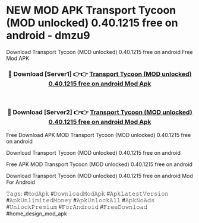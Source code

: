 # NEW MOD APK Transport Tycoon (MOD unlocked) 0.40.1215 free on android - dmzu9
Download Transport Tycoon (MOD unlocked) 0.40.1215 free on android Free Mod APK

<div align="center">
<h3>🔴 Download [Server1] 👉👉 <a href="https://apk-comot.site?title=Transport_Tycoon_(MOD_unlocked)_0.40.1215_free_on_android">Transport Tycoon (MOD unlocked) 0.40.1215 free on android Mod Apk</a></h3><br>

<h3>🔴 Download [Server2] 👉👉 <a href="https://apk-comot.site?title=Transport_Tycoon_(MOD_unlocked)_0.40.1215_free_on_android">Transport Tycoon (MOD unlocked) 0.40.1215 free on android Mod Apk</a></h3>
</div>


Free Download APK MOD Transport Tycoon (MOD unlocked) 0.40.1215 free on android

Download Transport Tycoon (MOD unlocked) 0.40.1215 free on android 

Free APK MOD Transport Tycoon (MOD unlocked) 0.40.1215 free on android 

Download Transport Tycoon (MOD unlocked) 0.40.1215 free on android Mod For Android

𝚃𝚊𝚐𝚜: #𝙼𝚘𝚍𝙰𝚙𝚔 #𝙳𝚘𝚠𝚗𝚕𝚘𝚊𝚍𝙼𝚘𝚍𝙰𝚙𝚔 #𝙰𝚙𝚔𝙻𝚊𝚝𝚎𝚜𝚝𝚅𝚎𝚛𝚜𝚒𝚘𝚗 #𝙰𝚙𝚔𝚄𝚗𝚕𝚒𝚖𝚒𝚝𝚎𝚍𝙼𝚘𝚗𝚎𝚢 #𝙰𝚙𝚔𝚄𝚗𝚕𝚘𝚌𝚔𝙰𝚕𝚕 #𝙰𝚙𝚔𝙽𝚘𝙰𝚍𝚜 #𝚄𝚗𝚕𝚘𝚌𝚔𝙿𝚛𝚎𝚖𝚒𝚞𝚖 #𝙵𝚘𝚛𝙰𝚗𝚍𝚛𝚘𝚒𝚍 #𝙵𝚛𝚎𝚎𝙳𝚘𝚠𝚗𝚕𝚘𝚊𝚍 #home_design_mod_apk